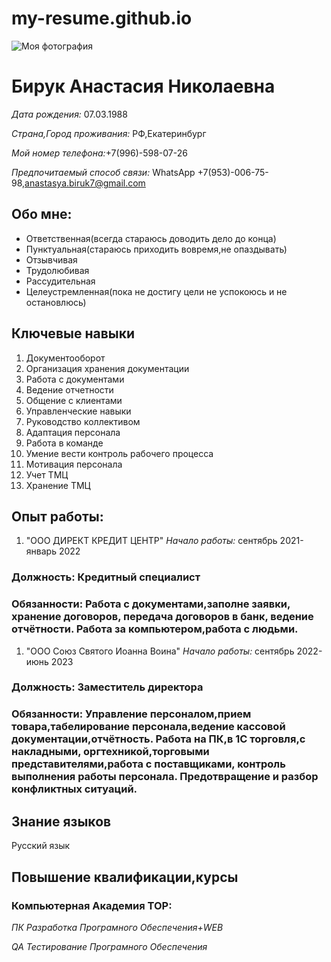 # my-resume.github.io

![Моя фотография](https://img.hhcdn.ru/photo/644921619.jpeg?t=1708957912&h=QxIDZznLteaV7hJSlWHBIQ)

# Бирук Анастасия Николаевна
_Дата рождения:_ 07.03.1988 

_Страна,Город проживания:_ РФ,Екатеринбург

_Мой номер телефона:_+7(996)-598-07-26

_Предпочитаемый способ связи:_ WhatsApp +7(953)-006-75-98,anastasya.biruk7@gmail.com

## Обо мне:
- Ответственная(всегда стараюсь доводить дело до конца)
- Пунктуальная(стараюсь приходить вовремя,не опаздывать)
- Отзывчивая
- Трудолюбивая
- Рассудительная
- Целеустремленная(пока не достигу цели не успокоюсь и не остановлюсь)

## Ключевые навыки

1. Документооборот
2. Организация хранения документации
3. Работа с документами
4. Ведение отчетности
5. Общение с клиентами
6. Управленческие навыки
7. Руководство коллективом
8. Адаптация персонала
9. Работа в команде
10. Умение вести контроль рабочего процесса
11. Мотивация персонала
12. Учет ТМЦ
13. Хранение ТМЦ


## Опыт работы:
1. "ООО ДИРЕКТ КРЕДИТ ЦЕНТР"
_Начало работы:_ сентябрь 2021-январь 2022
### Должность: Кредитный специалист
### Обязанности: Работа с документами,заполне заявки, хранение договоров, передача договоров в банк, ведение отчётности. Работа за компьютером,работа с людьми.
1. "ООО Союз Святого Иоанна Воина"
_Начало работы:_ сентябрь 2022-июнь 2023

### Должность: Заместитель директора
### Обязанности: Управление персоналом,прием товара,табелирование персонала,ведение кассовой документации,отчётность. Работа на ПК,в 1С торговля,с накладными, оргтехникой,торговыми представителями,работа с поставщиками, контроль выполнения работы персонала. Предотвращение и разбор конфликтных ситуаций.
    
## Знание языков
Русский язык

## Повышение квалификации,курсы

### Компьютерная Академия TOP:

_ПК Разработка Програмного Обеспечения+WEB_

_QA Тестирование Програмного Обеспечения_
